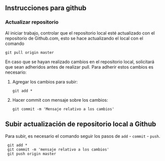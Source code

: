 ## Instrucciones para github

### Actualizar repositorio

Al iniciar trabajo, controlar que el repositorio local esté actualizado con el repositorio de Github.com, esto se hace actualizando el local con el comando

`git pull origin master`

En caso que se hayan realizado cambios en el repositorio local, solicitará que sean adheridos antes de realizar pull. Para adherir estos cambios es necesario:

1. Agregar los cambios para subir:
    
    `git add *`

2. Hacer commit con mensaje sobre los cambios:

    `git commit -m 'Mensaje relativo a los cambios'`

## Subir actualización de repositorio local a Github

Para subir, es necesario el comando seguir los pasos de `add` - `commit` - `push`.

     git add *
     git commit -m 'mensaje relativo a los cambios'
     git push origin master


